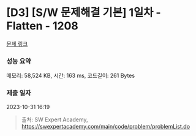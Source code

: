 # [D3] [S/W 문제해결 기본] 1일차 - Flatten - 1208 

[문제 링크](https://swexpertacademy.com/main/code/problem/problemDetail.do?contestProbId=AV139KOaABgCFAYh) 

### 성능 요약

메모리: 58,524 KB, 시간: 163 ms, 코드길이: 261 Bytes

### 제출 일자

2023-10-31 16:19



> 출처: SW Expert Academy, https://swexpertacademy.com/main/code/problem/problemList.do
